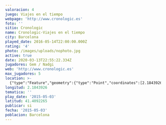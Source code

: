 ```yaml
---
valoracion: 4
juego: Viajes en el tiempo
webpage: 'http://www.cronologic.es'
foto: ''
sitio: Cronologic
name: Cronologic-Viajes en el tiempo
city: Barcelona
played_date: 2016-05-14T22:00:00.000Z
rating: '4'
photo: /images/uploads/nophoto.jpg
active: true
date: 2020-03-13T22:55:22.334Z
jugadores: Gem / Nadgi
web: 'http://www.cronologic.es'
max_jugadores: 5
location: >-
  {"type":"Feature","geometry":{"type":"Point","coordinates":[2.1843926,41.4092265]}}
longitud: 2.1843926
tematica: ''
play_date: '2015-05-03'
latitud: 41.4092265
publicar: si
fecha: '2015-05-03'
poblacion: Barcelona
---
```

